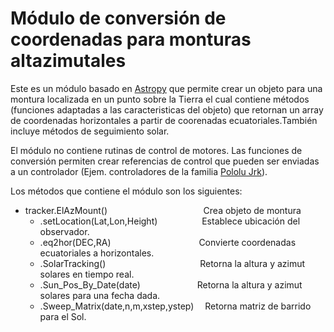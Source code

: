 # Módulo de conversión de coordenadas para monturas altazimutales

Este es un módulo basado en [Astropy](http://www.astropy.org/) que permite crear un objeto para una montura 
localizada en un punto sobre la Tierra el cual contiene métodos (funciones adaptadas a las caracteristicas del objeto) 
que retornan un array de coordenadas horizontales a partir de coorenadas ecuatoriales.También incluye métodos de seguimiento solar.

El módulo no contiene rutinas de control de motores. Las funciones de conversión permiten crear referencias de control que 
pueden ser enviadas a un controlador (Ejem. controladores de la familia [Pololu Jrk](https://www.pololu.com/category/95/pololu-jrk-motor-controllers-with-feedback)).

Los métodos que contiene el módulo son los siguientes:

* tracker.ElAzMount() &emsp; &emsp; &emsp; &emsp; &emsp; &ensp;&emsp;&emsp;&emsp;&ensp; Crea objeto de montura
  * .setLocation(Lat,Lon,Height) &emsp;&emsp;&emsp;&emsp;&ensp; Establece ubicación del observador.
  * .eq2hor(DEC,RA)&emsp;&emsp;&emsp;&emsp;&emsp;&emsp;&nbsp;&emsp;&emsp;&emsp;&ensp; Convierte coordenadas ecuatoriales a horizontales.
  * .SolarTracking()&emsp;&emsp;&emsp;&emsp;&emsp;&emsp;&emsp;&emsp;&emsp;&emsp;&ensp; Retorna la altura y azimut solares en tiempo real.
  * .Sun_Pos_By_Date(date)&emsp;&emsp;&emsp;&emsp;&emsp;&emsp;&ensp;Retorna la altura y azimut solares para una fecha dada.
  * .Sweep_Matrix(date,n,m,xstep,ystep)&emsp; Retorna matriz de barrido para el Sol.
